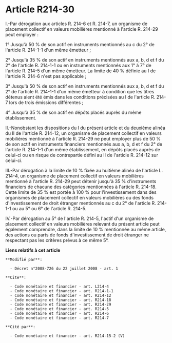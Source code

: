 # Article R214-30

I.-Par dérogation aux articles R. 214-6 et R. 214-7, un organisme de placement collectif en valeurs mobilières mentionné à
l'article R. 214-29 peut employer : 

1° Jusqu'à 50 % de son actif en instruments mentionnés au c du 2° de l'article R. 214-1-1 d'un même émetteur ; 

2° Jusqu'à 35 % de son actif en instruments mentionnés aux a, b, d et f du 2° de l'article R. 214-1-1 ou en instruments
mentionnés aux 1° à 7° de l'article R. 214-5 d'un même émetteur. La limite de 40 % définie au I de l'article R. 214-6 n'est
pas applicable ; 

3° Jusqu'à 50 % de son actif en instruments mentionnés aux a, b, d et f du 2° de l'article R. 214-1-1 d'un même émetteur à
condition que les titres détenus aient été émis dans les conditions précisées au I de l'article R. 214-7 lors de trois
émissions différentes ; 

4° Jusqu'à 35 % de son actif en dépôts placés auprès du même établissement. 

II.-Nonobstant les dispositions du I du présent article et du deuxième alinéa du II de l'article R. 214-12, un organisme de
placement collectif en valeurs mobilières mentionné à l'article R. 214-29 ne peut employer plus de 50 % de son actif en
instruments financiers mentionnés aux a, b, d et f du 2° de l'article R. 214-1-1 d'un même établissement, en dépôts placés
auprès de celui-ci ou en risque de contrepartie défini au II de l'article R. 214-12 sur celui-ci. 

III.-Par dérogation à la limite de 10 % fixée au huitième alinéa de l'article L. 214-4, un organisme de placement collectif
en valeurs mobilières mentionné à l'article R. 214-29 peut détenir jusqu'à 35 % d'instruments financiers de chacune des
catégories mentionnées à l'article R. 214-18. Cette limite de 35 % est portée à 100 % pour l'investissement dans des
organismes de placement collectif en valeurs mobilières ou des fonds d'investissement de droit étranger mentionnés au c du 2°
de l'article R. 214-1-1 ou au 5° ou 6° de l'article R. 214-5. 

IV.-Par dérogation au 5° de l'article R. 214-5, l'actif d'un organisme de placement collectif en valeurs mobilières relevant
du présent article peut également comprendre, dans la limite de 10 % mentionnée au même article, des actions ou parts de
fonds d'investissement de droit étranger ne respectant pas les critères prévus à ce même 5°.

**Liens relatifs à cet article**

	**Modifié par**:

	  - Décret n°2008-726 du 22 juillet 2008 - art. 1

	**Cite**:

	  - Code monétaire et financier - art. L214-4
	  - Code monétaire et financier - art. R214-1-1
	  - Code monétaire et financier - art. R214-12
	  - Code monétaire et financier - art. R214-18
	  - Code monétaire et financier - art. R214-29
	  - Code monétaire et financier - art. R214-5
	  - Code monétaire et financier - art. R214-6
	  - Code monétaire et financier - art. R214-7

	**Cité par**:

	  - Code monétaire et financier - art. R214-15-2 (V)
